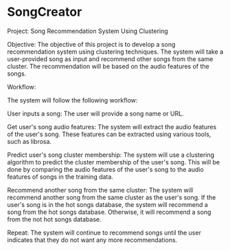 # SongCreator

Project: Song Recommendation System Using Clustering

Objective: The objective of this project is to develop a song recommendation system using clustering techniques. The system will take a user-provided song as input and recommend other songs from the same cluster. The recommendation will be based on the audio features of the songs.

Workflow:

The system will follow the following workflow:

User inputs a song: The user will provide a song name or URL.

Get user's song audio features: The system will extract the audio features of the user's song. These features can be extracted using various tools, such as librosa.

Predict user's song cluster membership: The system will use a clustering algorithm to predict the cluster membership of the user's song. This will be done by comparing the audio features of the user's song to the audio features of songs in the training data.

Recommend another song from the same cluster: The system will recommend another song from the same cluster as the user's song. If the user's song is in the hot songs database, the system will recommend a song from the hot songs database. Otherwise, it will recommend a song from the not hot songs database.

Repeat: The system will continue to recommend songs until the user indicates that they do not want any more recommendations.
